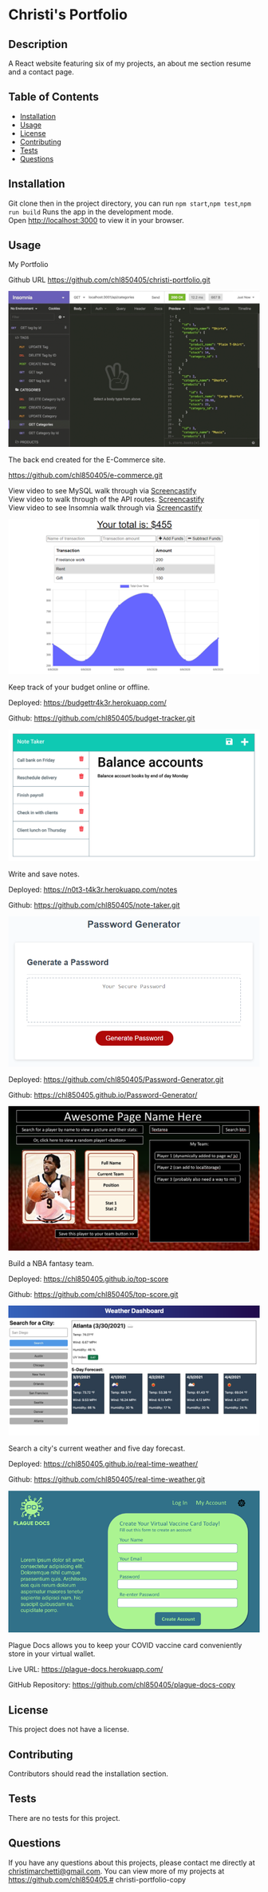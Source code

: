 # Christi's Portfolio

## Description

A React website featuring six of my projects, an about me section resume and a contact page.

## Table of Contents

- [Installation](#installation)
- [Usage](#usage)
- [License](#license)
- [Contributing](#contributing)
- [Tests](#tests)
- [Questions](#questions)

## Installation
Git clone then in the project directory, you can run `npm start`,`npm test`,`npm run build`
Runs the app in the development mode.\
Open [http://localhost:3000](http://localhost:3000) to view it in your browser.

## Usage
My Portfolio 

Github URL 
https://github.com/chl850405/christi-portfolio.git 

![E-Commerce](./src/assets/gif/ecommerce.gif)

The back end created for the E-Commerce site.

https://github.com/chl850405/e-commerce.git

View video to see MySQL walk through via [Screencastify](https://drive.google.com/file/d/1Em_LQH1I-NgwqmKpxgeBkXy71hx4clSp/view)<br>
View video to walk through of the API routes. [Screencastify](https://drive.google.com/file/d/19HxHUsCz4v2iva7JGcpbhywtCO3b4wU0/view)<br>
View video to see Insomnia walk through via [Screencastify](https://drive.google.com/file/d/1X3CGbwAnfSOz93SGSwwQJkQPpCrbXOEH/view)

![Budget Tracker](./src/assets/images/budget.png)

Keep track of your budget online or offline.

Deployed: https://budgettr4k3r.herokuapp.com/

Github: https://github.com/chl850405/budget-tracker.git

![Note Taker](./src/assets/images/notes.png)

Write and save notes.

Deployed: https://n0t3-t4k3r.herokuapp.com/notes

Github: https://github.com/chl850405/note-taker.git

![Password Generator](./src/assets/images/password-generator.png)

Deployed: https://github.com/chl850405/Password-Generator.git

Github: https://chl850405.github.io/Password-Generator/

![Top Score](./src/assets/images/top-score.png)

Build a NBA fantasy team.

Deployed: https://chl850405.github.io/top-score

Github: https://github.com/chl850405/top-score.git

![Real Time Weather](./src/assets/images/weather.png)

Search a city's current weather and five day forecast.

Deployed: https://chl850405.github.io/real-time-weather/

Github: https://github.com/chl850405/real-time-weather.git

![Plague Docs](./src/assets/images/pd.png)

Plague Docs allows you to keep your COVID vaccine card conveniently store in your virtual wallet.

Live URL: https://plague-docs.herokuapp.com/

GitHub Repository: https://github.com/chl850405/plague-docs-copy

## License

This project does not have a license.

## Contributing

Contributors should read the installation section.

## Tests

There are no tests for this project.

## Questions

If you have any questions about this projects, please contact me directly at christimarchetti@gmail.com. You can view more of my projects at https://github.com/chl850405.# christi-portfolio-copy
